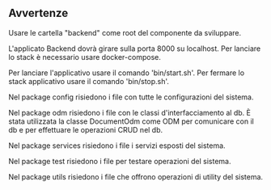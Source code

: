 ## Avvertenze

Usare le cartella "backend" come root del componente da sviluppare.

L'applicato Backend dovrà girare sulla porta 8000 su localhost.
Per lanciare lo stack è necessario usare docker-compose.

Per lanciare l'applicativo usare il comando 'bin/start.sh'.
Per fermare lo stack applicativo usare il comando 'bin/stop.sh'.

Nel package config risiedono i file con tutte le configurazioni del sistema.

Nel package odm risiedono i file con le classi d'interfacciamento al db.
È stata utilizzata la classe DocumentOdm come ODM per comunicare con il db e per effettuare le operazioni CRUD nel db.

Nel package services risiedono i file i servizi esposti del sistema.

Nel package test risiedono i file per testare operazioni del sistema.

Nel package utils risiedono i file che offrono operazioni di utility del sistema.
